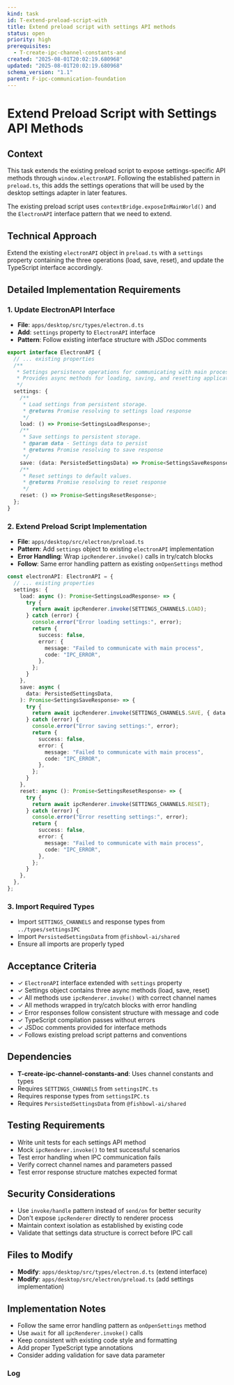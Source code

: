 ```yaml
---
kind: task
id: T-extend-preload-script-with
title: Extend preload script with settings API methods
status: open
priority: high
prerequisites:
  - T-create-ipc-channel-constants-and
created: "2025-08-01T20:02:19.680968"
updated: "2025-08-01T20:02:19.680968"
schema_version: "1.1"
parent: F-ipc-communication-foundation
---
```


# Extend Preload Script with Settings API Methods

## Context

This task extends the existing preload script to expose settings-specific API methods through `window.electronAPI`. Following the established pattern in `preload.ts`, this adds the settings operations that will be used by the desktop settings adapter in later features.

The existing preload script uses `contextBridge.exposeInMainWorld()` and the `ElectronAPI` interface pattern that we need to extend.

## Technical Approach

Extend the existing `electronAPI` object in `preload.ts` with a `settings` property containing the three operations (load, save, reset), and update the TypeScript interface accordingly.

## Detailed Implementation Requirements

### 1. Update ElectronAPI Interface

- **File**: `apps/desktop/src/types/electron.d.ts`
- **Add**: `settings` property to `ElectronAPI` interface
- **Pattern**: Follow existing interface structure with JSDoc comments

```typescript
export interface ElectronAPI {
  // ... existing properties
  /**
   * Settings persistence operations for communicating with main process.
   * Provides async methods for loading, saving, and resetting application settings.
   */
  settings: {
    /**
     * Load settings from persistent storage.
     * @returns Promise resolving to settings load response
     */
    load: () => Promise<SettingsLoadResponse>;
    /**
     * Save settings to persistent storage.
     * @param data - Settings data to persist
     * @returns Promise resolving to save response
     */
    save: (data: PersistedSettingsData) => Promise<SettingsSaveResponse>;
    /**
     * Reset settings to default values.
     * @returns Promise resolving to reset response
     */
    reset: () => Promise<SettingsResetResponse>;
  };
}
```

### 2. Extend Preload Script Implementation

- **File**: `apps/desktop/src/electron/preload.ts`
- **Pattern**: Add `settings` object to existing `electronAPI` implementation
- **Error Handling**: Wrap `ipcRenderer.invoke()` calls in try/catch blocks
- **Follow**: Same error handling pattern as existing `onOpenSettings` method

```typescript
const electronAPI: ElectronAPI = {
  // ... existing properties
  settings: {
    load: async (): Promise<SettingsLoadResponse> => {
      try {
        return await ipcRenderer.invoke(SETTINGS_CHANNELS.LOAD);
      } catch (error) {
        console.error("Error loading settings:", error);
        return {
          success: false,
          error: {
            message: "Failed to communicate with main process",
            code: "IPC_ERROR",
          },
        };
      }
    },
    save: async (
      data: PersistedSettingsData,
    ): Promise<SettingsSaveResponse> => {
      try {
        return await ipcRenderer.invoke(SETTINGS_CHANNELS.SAVE, { data });
      } catch (error) {
        console.error("Error saving settings:", error);
        return {
          success: false,
          error: {
            message: "Failed to communicate with main process",
            code: "IPC_ERROR",
          },
        };
      }
    },
    reset: async (): Promise<SettingsResetResponse> => {
      try {
        return await ipcRenderer.invoke(SETTINGS_CHANNELS.RESET);
      } catch (error) {
        console.error("Error resetting settings:", error);
        return {
          success: false,
          error: {
            message: "Failed to communicate with main process",
            code: "IPC_ERROR",
          },
        };
      }
    },
  },
};
```

### 3. Import Required Types

- Import `SETTINGS_CHANNELS` and response types from `../types/settingsIPC`
- Import `PersistedSettingsData` from `@fishbowl-ai/shared`
- Ensure all imports are properly typed

## Acceptance Criteria

- ✓ `ElectronAPI` interface extended with `settings` property
- ✓ Settings object contains three async methods (load, save, reset)
- ✓ All methods use `ipcRenderer.invoke()` with correct channel names
- ✓ All methods wrapped in try/catch blocks with error handling
- ✓ Error responses follow consistent structure with message and code
- ✓ TypeScript compilation passes without errors
- ✓ JSDoc comments provided for interface methods
- ✓ Follows existing preload script patterns and conventions

## Dependencies

- **T-create-ipc-channel-constants-and**: Uses channel constants and types
- Requires `SETTINGS_CHANNELS` from `settingsIPC.ts`
- Requires response types from `settingsIPC.ts`
- Requires `PersistedSettingsData` from `@fishbowl-ai/shared`

## Testing Requirements

- Write unit tests for each settings API method
- Mock `ipcRenderer.invoke()` to test successful scenarios
- Test error handling when IPC communication fails
- Verify correct channel names and parameters passed
- Test error response structure matches expected format

## Security Considerations

- Use `invoke/handle` pattern instead of `send/on` for better security
- Don't expose `ipcRenderer` directly to renderer process
- Maintain context isolation as established by existing code
- Validate that settings data structure is correct before IPC call

## Files to Modify

- **Modify**: `apps/desktop/src/types/electron.d.ts` (extend interface)
- **Modify**: `apps/desktop/src/electron/preload.ts` (add settings implementation)

## Implementation Notes

- Follow the same error handling pattern as `onOpenSettings` method
- Use `await` for all `ipcRenderer.invoke()` calls
- Keep consistent with existing code style and formatting
- Add proper TypeScript type annotations
- Consider adding validation for save data parameter

### Log
